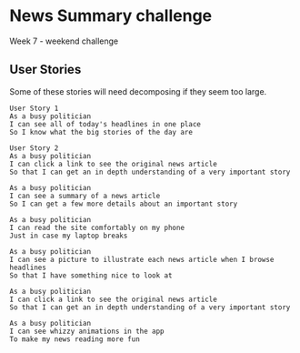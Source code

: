 # News Summary challenge

Week 7 - weekend challenge

## User Stories

Some of these stories will need decomposing if they seem too large.

```
User Story 1
As a busy politician
I can see all of today's headlines in one place
So I know what the big stories of the day are
```

```
User Story 2
As a busy politician
I can click a link to see the original news article
So that I can get an in depth understanding of a very important story
```

```
As a busy politician
I can see a summary of a news article
So I can get a few more details about an important story
```

```
As a busy politician
I can read the site comfortably on my phone
Just in case my laptop breaks
```

```
As a busy politician
I can see a picture to illustrate each news article when I browse headlines
So that I have something nice to look at
```

```
As a busy politician
I can click a link to see the original news article
So that I can get an in depth understanding of a very important story
```

```
As a busy politician
I can see whizzy animations in the app
To make my news reading more fun
```



